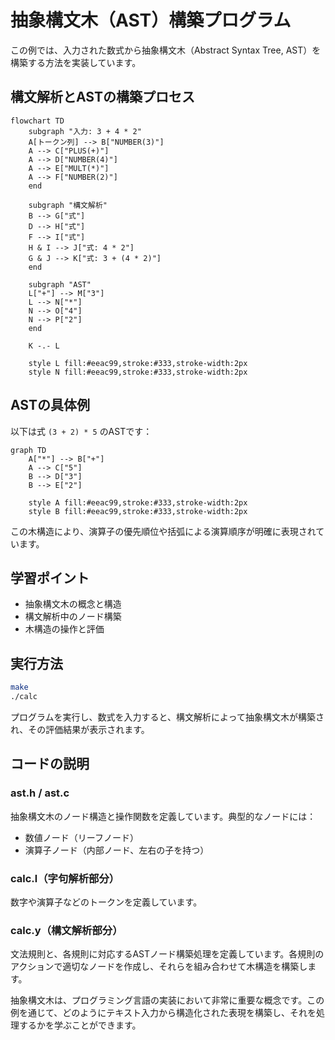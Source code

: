 # 抽象構文木（AST）構築プログラム

この例では、入力された数式から抽象構文木（Abstract Syntax Tree, AST）を構築する方法を実装しています。

## 構文解析とASTの構築プロセス

```mermaid
flowchart TD
    subgraph "入力: 3 + 4 * 2"
    A[トークン列] --> B["NUMBER(3)"] 
    A --> C["PLUS(+)"]
    A --> D["NUMBER(4)"]
    A --> E["MULT(*)"]
    A --> F["NUMBER(2)"]
    end
    
    subgraph "構文解析"
    B --> G["式"]
    D --> H["式"]
    F --> I["式"]
    H & I --> J["式: 4 * 2"]
    G & J --> K["式: 3 + (4 * 2)"]
    end
    
    subgraph "AST"
    L["+"] --> M["3"]
    L --> N["*"]
    N --> O["4"]
    N --> P["2"]
    end
    
    K -.- L
    
    style L fill:#eeac99,stroke:#333,stroke-width:2px
    style N fill:#eeac99,stroke:#333,stroke-width:2px
```

## ASTの具体例

以下は式 `(3 + 2) * 5` のASTです：

```mermaid
graph TD
    A["*"] --> B["+"]
    A --> C["5"]
    B --> D["3"]
    B --> E["2"]
    
    style A fill:#eeac99,stroke:#333,stroke-width:2px
    style B fill:#eeac99,stroke:#333,stroke-width:2px
```

この木構造により、演算子の優先順位や括弧による演算順序が明確に表現されています。

## 学習ポイント

- 抽象構文木の概念と構造
- 構文解析中のノード構築
- 木構造の操作と評価

## 実行方法

```bash
make
./calc
```

プログラムを実行し、数式を入力すると、構文解析によって抽象構文木が構築され、その評価結果が表示されます。

## コードの説明

### ast.h / ast.c

抽象構文木のノード構造と操作関数を定義しています。典型的なノードには：

- 数値ノード（リーフノード）
- 演算子ノード（内部ノード、左右の子を持つ）

### calc.l（字句解析部分）

数字や演算子などのトークンを定義しています。

### calc.y（構文解析部分）

文法規則と、各規則に対応するASTノード構築処理を定義しています。各規則のアクションで適切なノードを作成し、それらを組み合わせて木構造を構築します。

抽象構文木は、プログラミング言語の実装において非常に重要な概念です。この例を通じて、どのようにテキスト入力から構造化された表現を構築し、それを処理するかを学ぶことができます。
